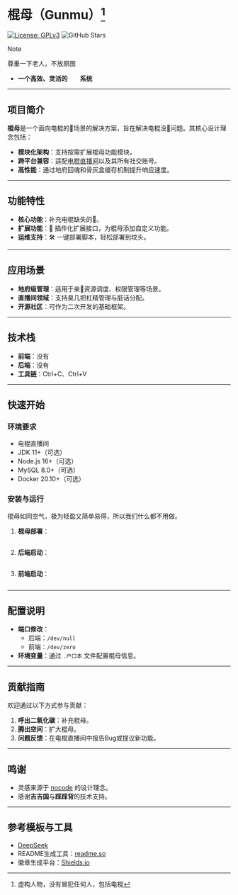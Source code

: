 # 棍母（Gunmu）[^1]
[![License: GPLv3](https://img.shields.io/badge/License-GPLv3-green.svg)](https://www.gnu.org/licenses/gpl-3.0.html) ![GitHub Stars](https://img.shields.io/github/stars/byddybbyd/Gunmu?style=social)
> [!NOTE]
> 尊重一下老人，不放原图
- **一个高效、灵活的&emsp;&emsp;系统**

---

## 项目简介
**棍母**是一个面向电棍的🐎场景的解决方案，旨在解决电棍没🐎问题。其核心设计理念包括：
- **模块化架构**：支持按需扩展棍母功能模块。
- **跨平台兼容**：适配[电棍直播间](https://douyu.com/12306)以及其所有社交账号。
- **高性能**：通过地府回魂和骨灰盒缓存机制提升响应速度。

---

## 功能特性
- **核心功能**：补充电棍缺失的🐎。
- **扩展功能**：🔧 插件化扩展接口，为棍母添加自定义功能。
- **运维支持**：🛠️ 一键部署脚本，轻松部署到坟头。

---

## 应用场景
- **地府级管理**：适用于亲🐎资源调度、权限管理等场景。
- **直播间领域**：支持臭几把杠精管理与脏话分配。
- **开源社区**：可作为二次开发的基础框架。

---

## 技术栈
- **前端**：没有
- **后端**：没有
- **工具链**：Ctrl+C、Ctrl+V

---

## 快速开始

### 环境要求
- 电棍直播间
- JDK 11+（可选）
- Node.js 16+（可选）
- MySQL 8.0+（可选）
- Docker 20.10+（可选）

### 安装与运行
棍母如同空气，极为轻盈又简单易得，所以我们什么都不用做。
1. **棍母部署**：
   ```
   ```

2. **后端启动**：
   ```
   ```

3. **前端启动**：
   ```
   ```

---

## 配置说明
- **端口修改**：
  - 后端：`/dev/null`
  - 前端：`/dev/zero`
- **环境变量**：通过 `.户口本` 文件配置棍母信息。

---

## 贡献指南
欢迎通过以下方式参与贡献：
1. **呼出二氧化碳**：补充棍母。
2. **腾出空间**：扩大棍母。
3. **问题反馈**：在电棍直播间中报告Bug或提议新功能。

---

## 鸣谢
- 灵感来源于 [nocode](https://github.com/kelseyhightower/nocode) 的设计理念。
- 感谢**吉吉国**与**踩踩背**的技术支持。

---

## 参考模板与工具
- [DeepSeek](https://deepseek.com/)
- README生成工具：[readme.so](https://readme.so/cn)
- 徽章生成平台：[Shields.io](https://shields.io/)

[^1]: 虚构人物，没有冒犯任何人，包括电棍